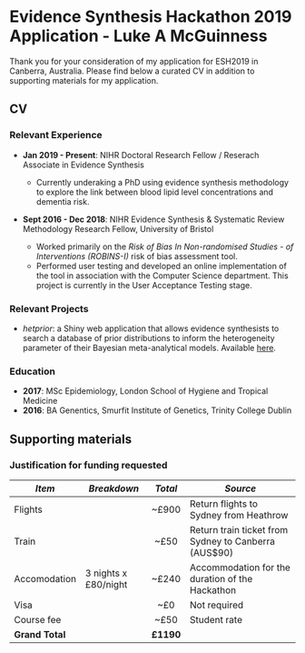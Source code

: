 # Evidence Synthesis Hackathon 2019 Application - Luke A McGuinness

Thank you for your consideration of my application for ESH2019 in Canberra, Australia. Please find below a curated CV in addition to supporting materials for my application. 

## CV

### Relevant Experience

* **Jan 2019 - Present**: NIHR Doctoral Research Fellow / Reserach Associate in Evidence Synthesis
  * Currently underaking a PhD using evidence synthesis methodology to explore the link between blood lipid level concentrations and dementia risk.
  
  
* **Sept 2016 - Dec 2018**: NIHR Evidence Synthesis & Systematic Review Methodology Research Fellow, University of Bristol
  * Worked primarily on the *Risk of Bias In Non-randomised Studies - of Interventions (ROBINS-I)* risk of bias assessment tool. 
  * Performed user testing and developed an online implementation of the tool in association with the Computer Science department. This  project is currently in the User Acceptance Testing stage.


### Relevant Projects
* *hetprior*: a Shiny web application that allows evidence synthesists to search a database of prior distributions to inform the heterogeneity parameter of their Bayesian meta-analytical models. Available [here](https://mcguinlu.shinyapps.io/shiny/). 


### Education

* **2017**: MSc Epidemiology, London School of Hygiene and Tropical Medicine
* **2016**: BA Genentics, Smurfit Institute of Genetics, Trinity College Dublin

## Supporting materials
### Justification for funding requested

*Item* | *Breakdown* | *Total* | *Source*
------------ | ------------- | :-------------: | -------------
Flights |  | ~£900 | Return flights to Sydney from Heathrow
Train |  | ~£50 | Return train ticket from Sydney to Canberra (AUS$90)
Accomodation | 3 nights x £80/night | ~£240 | Accommodation for the duration of the Hackathon
Visa |  | ~£0 | Not required
Course fee |  | ~£50 | Student rate
**Grand Total** | | **£1190** | 
